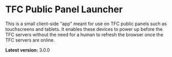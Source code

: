 # TFC Public Panel Launcher

This is a small client-side "app" meant for use on TFC public panels such as touchscreens and tablets.
It enables these devices to power up before the TFC servers without the need for a human to refresh the
browser once the TFC servers are online.

**Latest version:** 3.0.0
